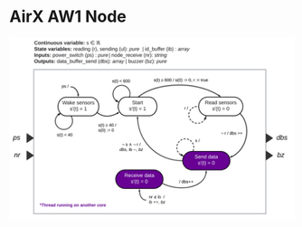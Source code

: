# AirX AW1 Node
![AW1 Node FSM](https://github.com/enriquefloresmedina/AirX-Solutions/blob/5558d09561c33c0976b4fda8bb5c8562685d7f51/PCBs%2C%20schematics%2C%20and%20diagrams/AW1/AwAir%20Software%20-%20AW1%20Node.png)
